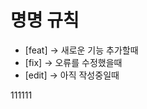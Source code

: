 <h1>명명 규칙</h1>
<ul>
  <li>[feat] -> 새로운 기능 추가할때</li>
  <li>[fix] -> 오류를 수정했을때</li>
  <li>[edit] -> 아직 작성중일때</li>
</ul>
111111